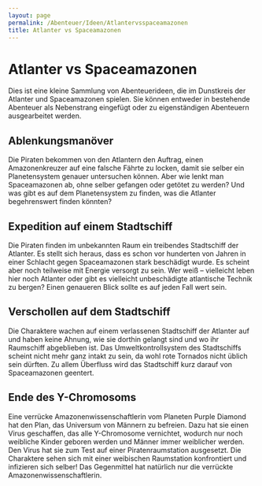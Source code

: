 ```yaml
---
layout: page
permalink: /Abenteuer/Ideen/Atlantervsspaceamazonen
title: Atlanter vs Spaceamazonen
---
```


# Atlanter vs Spaceamazonen

Dies ist eine kleine Sammlung von Abenteuerideen, die im Dunstkreis der Atlanter und Spaceamazonen spielen. Sie können entweder in bestehende Abenteuer als Nebenstrang eingefügt oder zu eigenständigen Abenteuern ausgearbeitet werden.

## Ablenkungsmanöver

Die Piraten bekommen von den Atlantern den Auftrag, einen Amazonenkreuzer auf eine falsche Fährte zu locken, damit sie selber ein Planetensystem genauer untersuchen können. Aber wie lenkt man Spaceamazonen ab, ohne selber gefangen oder getötet zu werden? Und was gibt es auf dem Planetensystem zu finden, was die Atlanter begehrenswert finden könnten?

## Expedition auf einem Stadtschiff

Die Piraten finden im unbekannten Raum ein treibendes Stadtschiff der Atlanter. Es stellt sich heraus, dass es schon vor hunderten von Jahren in einer Schlacht gegen Spaceamazonen stark beschädigt wurde. Es scheint aber noch teilweise mit Energie versorgt zu sein. Wer weiß &ndash; vielleicht leben hier noch Atlanter oder gibt es vielleicht unbeschädigte atlantische Technik zu bergen? Einen genaueren Blick sollte es auf jeden Fall wert sein.

## Verschollen auf dem Stadtschiff

Die Charaktere wachen auf einem verlassenen Stadtschiff der Atlanter auf und haben keine Ahnung, wie sie dorthin gelangt sind und wo ihr Raumschiff abgeblieben ist. Das Umweltkontrollsystem des Stadtschiffs scheint nicht mehr ganz intakt zu sein, da wohl rote Tornados nicht üblich sein dürften. Zu allem Überfluss wird das Stadtschiff kurz darauf von Spaceamazonen geentert.

## Ende des Y-Chromosoms

Eine verrücke Amazonenwissenschaftlerin vom Planeten Purple Diamond hat den Plan, das Universum von Männern zu befreien. Dazu hat sie einen Virus geschaffen, das alle Y-Chromosome vernichtet, wodurch nur noch weibliche Kinder geboren werden und Männer immer weiblicher werden. Den Virus hat sie zum Test auf einer Piratenraumstation ausgesetzt. Die Charaktere sehen sich mit einer weibischen Raumstation konfrontiert und infizieren sich selber! Das Gegenmittel hat natürlich nur die verrückte Amazonenwissenschaftlerin.

